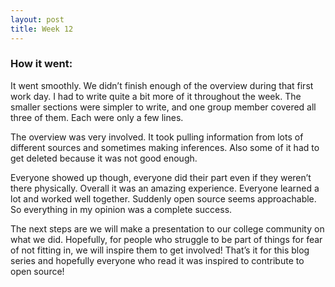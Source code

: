 ```yaml
---
layout: post
title: Week 12
---
```

### How it went:

It went smoothly. We didn’t finish enough of the overview during that first work day. I had to write quite a bit more of it throughout the week. The smaller sections were simpler to write, and one group member covered all three of them. Each were only a few lines.

The overview was very involved. It took pulling information from lots of different sources and sometimes making inferences. Also some of it had to get deleted because it was not good enough. 

Everyone showed up though, everyone did their part even if they weren’t there physically. Overall it was an amazing experience. Everyone learned a lot and worked well together. Suddenly open source seems approachable. So everything in my opinion was a complete success.

The next steps are  we will make a presentation to our college community on what we did. Hopefully, for people who struggle to be part of things for fear of not fitting in, we will inspire them to get involved! That’s it for this blog series and hopefully everyone who read it was inspired to contribute to open source!
